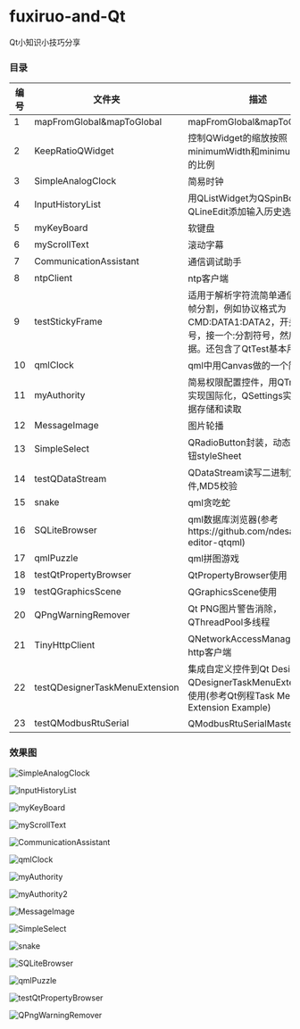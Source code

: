 # fuxiruo-and-Qt
Qt小知识小技巧分享

### 目录
| 编号 | 文件夹 | 描述 |
| ------ | ------ | ------ |
| 1 | mapFromGlobal&mapToGlobal | mapFromGlobal&mapToGlobal |
| 2 | KeepRatioQWidget | 控制QWidget的缩放按照minimumWidth和minimumHeight的比例 |
| 3 | SimpleAnalogClock | 简易时钟 |
| 4 | InputHistoryList | 用QListWidget为QSpinBox、QLineEdit添加输入历史选择列表 |
| 5 | myKeyBoard | 软键盘 |
| 6 | myScrollText | 滚动字幕 |
| 7 | CommunicationAssistant | 通信调试助手 |
| 8 | ntpClient | ntp客户端 |
| 9 | testStickyFrame | 适用于解析字符流简单通信协议的帧分割，例如协议格式为CMD:DATA1:DATA2，开头为命令号，接一个:分割符号，然后就是数据。还包含了QtTest基本用法
| 10 | qmlClock | qml中用Canvas做的一个简易时钟 |
| 11 | myAuthority | 简易权限配置控件，用QTranslator实现国际化，QSettings实现ini数据存储和读取 |
| 12 | MessageImage | 图片轮播 |
| 13 | SimpleSelect | QRadioButton封装，动态布局，按钮styleSheet |
| 14 | testQDataStream | QDataStream读写二进制文件,MD5校验 |
| 15 | snake | qml贪吃蛇 |
| 16 | SQLiteBrowser | qml数据库浏览器(参考https://github.com/ndesai/sqlite-editor-qtqml) |
| 17 | qmlPuzzle | qml拼图游戏 |
| 18 | testQtPropertyBrowser | QtPropertyBrowser使用 |
| 19 | testQGraphicsScene | QGraphicsScene使用 |
| 20 | QPngWarningRemover | Qt PNG图片警告消除，QThreadPool多线程 |
| 21 | TinyHttpClient | QNetworkAccessManager简易http客户端 |
| 22 | testQDesignerTaskMenuExtension | 集成自定义控件到Qt Designer时QDesignerTaskMenuExtension的使用(参考Qt例程Task Menu Extension Example) |
| 23 | testQModbusRtuSerial | QModbusRtuSerialMaster的使用 |

### 效果图
![SimpleAnalogClock](snap/SimpleAnalogClock.gif "简易时钟")

![InputHistoryList](snap/InputHistoryList.gif "输入历史")

![myKeyBoard](snap/myKeyBoard.gif "软键盘")

![myScrollText](snap/myScrollText.gif "滚动字幕")

![CommunicationAssistant](snap/CommunicationAssistant.gif "通信调试助手")

![qmlClock](snap/qmlClock.gif "qml简易时钟")

![myAuthority](snap/myAuthority.gif "权限配置控件")

![myAuthority2](snap/myAuthority2.gif "权限配置控件多语言示例")

![MessageImage](snap/MessageImage.gif "图片轮播")

![SimpleSelect](snap/SimpleSelect.gif "动态布局")

![snake](snap/snake.gif "贪吃蛇")

![SQLiteBrowser](snap/SQLiteBrowser.gif "SQLite数据库浏览器")

![qmlPuzzle](snap/qmlPuzzle.gif "拼图游戏")

![testQtPropertyBrowser](snap/testQtPropertyBrowser.gif "QtPropertyBrowser使用")

![QPngWarningRemover](snap/QPngWarningRemover.gif "Qt PNG图片警告消除")
